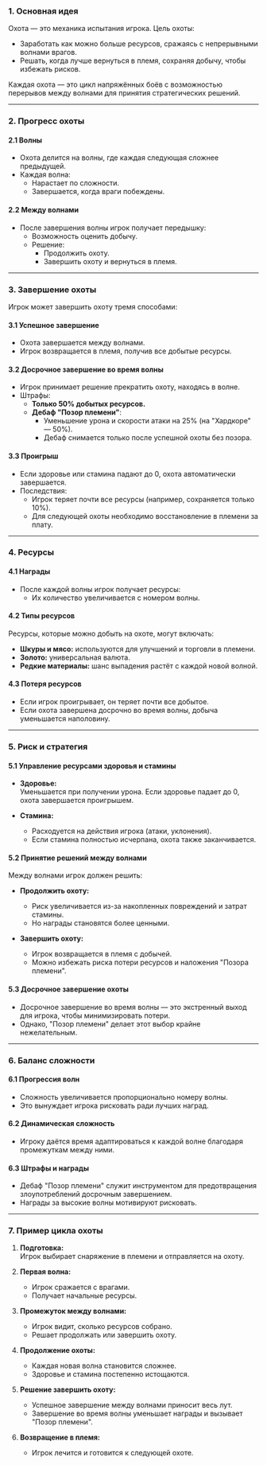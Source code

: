 ### **1. Основная идея**

Охота — это механика испытания игрока. Цель охоты:

- Заработать как можно больше ресурсов, сражаясь с непрерывными волнами врагов.
- Решать, когда лучше вернуться в племя, сохраняя добычу, чтобы избежать рисков.

Каждая охота — это цикл напряжённых боёв с возможностью перерывов между волнами для принятия стратегических решений.

---

### **2. Прогресс охоты**

#### **2.1 Волны**

- Охота делится на волны, где каждая следующая сложнее предыдущей.
- Каждая волна:
    - Нарастает по сложности.
    - Завершается, когда враги побеждены.

#### **2.2 Между волнами**

- После завершения волны игрок получает передышку:
    - Возможность оценить добычу.
    - Решение:
        - Продолжить охоту.
        - Завершить охоту и вернуться в племя.

---

### **3. Завершение охоты**

Игрок может завершить охоту тремя способами:

#### **3.1 Успешное завершение**

- Охота завершается между волнами.
- Игрок возвращается в племя, получив все добытые ресурсы.

#### **3.2 Досрочное завершение во время волны**

- Игрок принимает решение прекратить охоту, находясь в волне.
- Штрафы:
    - **Только 50% добытых ресурсов.**
    - **Дебаф "Позор племени"**:
        - Уменьшение урона и скорости атаки на 25% (на "Хардкоре" — 50%).
        - Дебаф снимается только после успешной охоты без позора.

#### **3.3 Проигрыш**

- Если здоровье или стамина падают до 0, охота автоматически завершается.
- Последствия:
    - Игрок теряет почти все ресурсы (например, сохраняется только 10%).
    - Для следующей охоты необходимо восстановление в племени за плату.

---

### **4. Ресурсы**

#### **4.1 Награды**

- После каждой волны игрок получает ресурсы:
    - Их количество увеличивается с номером волны.

#### **4.2 Типы ресурсов**

Ресурсы, которые можно добыть на охоте, могут включать:

- **Шкуры и мясо:** используются для улучшений и торговли в племени.
- **Золото:** универсальная валюта.
- **Редкие материалы:** шанс выпадения растёт с каждой новой волной.

#### **4.3 Потеря ресурсов**

- Если игрок проигрывает, он теряет почти все добытое.
- Если охота завершена досрочно во время волны, добыча уменьшается наполовину.

---

### **5. Риск и стратегия**

#### **5.1 Управление ресурсами здоровья и стамины**

- **Здоровье:**  
    Уменьшается при получении урона. Если здоровье падает до 0, охота завершается проигрышем.
    
- **Стамина:**
    
    - Расходуется на действия игрока (атаки, уклонения).
    - Если стамина полностью исчерпана, охота также заканчивается.

#### **5.2 Принятие решений между волнами**

Между волнами игрок должен решить:

- **Продолжить охоту:**
    
    - Риск увеличивается из-за накопленных повреждений и затрат стамины.
    - Но награды становятся более ценными.
- **Завершить охоту:**
    
    - Игрок возвращается в племя с добычей.
    - Можно избежать риска потери ресурсов и наложения "Позора племени".

#### **5.3 Досрочное завершение охоты**

- Досрочное завершение во время волны — это экстренный выход для игрока, чтобы минимизировать потери.
- Однако, "Позор племени" делает этот выбор крайне нежелательным.

---

### **6. Баланс сложности**

#### **6.1 Прогрессия волн**

- Сложность увеличивается пропорционально номеру волны.
- Это вынуждает игрока рисковать ради лучших наград.

#### **6.2 Динамическая сложность**

- Игроку даётся время адаптироваться к каждой волне благодаря промежуткам между ними.

#### **6.3 Штрафы и награды**

- Дебаф "Позор племени" служит инструментом для предотвращения злоупотреблений досрочным завершением.
- Награды за высокие волны мотивируют рисковать.

---

### **7. Пример цикла охоты**

1. **Подготовка:**  
    Игрок выбирает снаряжение в племени и отправляется на охоту.
    
2. **Первая волна:**
    
    - Игрок сражается с врагами.
    - Получает начальные ресурсы.
3. **Промежуток между волнами:**
    
    - Игрок видит, сколько ресурсов собрано.
    - Решает продолжать или завершить охоту.
4. **Продолжение охоты:**
    
    - Каждая новая волна становится сложнее.
    - Здоровье и стамина постепенно истощаются.
5. **Решение завершить охоту:**
    
    - Успешное завершение между волнами приносит весь лут.
    - Завершение во время волны уменьшает награды и вызывает "Позор племени".
6. **Возвращение в племя:**
    
    - Игрок лечится и готовится к следующей охоте.
